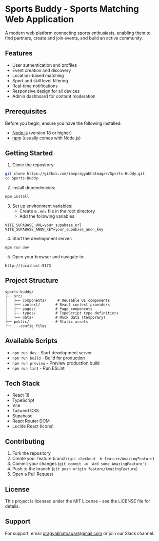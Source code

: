 # Sports Buddy - Sports Matching Web Application

A modern web platform connecting sports enthusiasts, enabling them to find partners, create and join events, and build an active community.

## Features

- User authentication and profiles
- Event creation and discovery
- Location-based matching
- Sport and skill level filtering
- Real-time notifications
- Responsive design for all devices
- Admin dashboard for content moderation

## Prerequisites

Before you begin, ensure you have the following installed:
- [Node.js](https://nodejs.org/) (version 18 or higher)
- [npm](https://www.npmjs.com/) (usually comes with Node.js)

## Getting Started

1. Clone the repository:
```bash
git clone https://github.com/iampragyabhatnagar/Sports-Buddy.git
cd Sports-Buddy
```

2. Install dependencies:
```bash
npm install
```

3. Set up environment variables:
   - Create a `.env` file in the root directory
   - Add the following variables:
```env
VITE_SUPABASE_URL=your_supabase_url
VITE_SUPABASE_ANON_KEY=your_supabase_anon_key
```

4. Start the development server:
```bash
npm run dev
```

5. Open your browser and navigate to:
```
http://localhost:5173
```

## Project Structure

```
sports-buddy/
├── src/
│   ├── components/     # Reusable UI components
│   ├── context/       # React context providers
│   ├── pages/         # Page components
│   ├── types/         # TypeScript type definitions
│   └── data/          # Mock data (temporary)
├── public/            # Static assets
└── ...config files
```

## Available Scripts

- `npm run dev` - Start development server
- `npm run build` - Build for production
- `npm run preview` - Preview production build
- `npm run lint` - Run ESLint

## Tech Stack

- React 18
- TypeScript
- Vite
- Tailwind CSS
- Supabase
- React Router DOM
- Lucide React (icons)

## Contributing

1. Fork the repository
2. Create your feature branch (`git checkout -b feature/AmazingFeature`)
3. Commit your changes (`git commit -m 'Add some AmazingFeature'`)
4. Push to the branch (`git push origin feature/AmazingFeature`)
5. Open a Pull Request

## License

This project is licensed under the MIT License - see the LICENSE file for details.

## Support

For support, email pragyabhatnagar@gmail.com or join our Slack channel.
